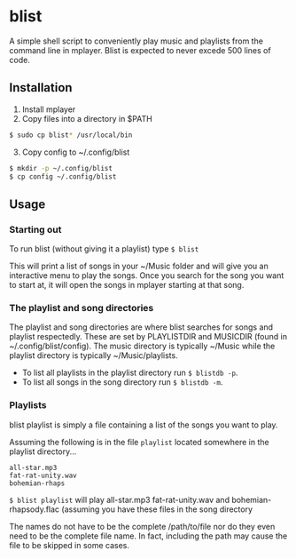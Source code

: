 # blist

A simple shell script to conveniently play music and playlists from the
command line in mplayer. Blist is expected to never excede 500 lines of code.

## Installation

1. Install mplayer
2. Copy files into a directory in $PATH

```sh
$ sudo cp blist* /usr/local/bin
```

3. Copy config to ~/.config/blist

```sh
$ mkdir -p ~/.config/blist
$ cp config ~/.config/blist
```

## Usage

### Starting out

To run blist (without giving it a playlist) type `$ blist`

This will print a list of songs in your ~/Music folder and will give you an
interactive menu to play the songs. Once you search for the song you want to
start at, it will open the songs in mplayer starting at that song. 

### The playlist and song directories

The playlist and song directories are where blist searches for songs and
playlist respectedly. These are set by PLAYLISTDIR and MUSICDIR (found in
~/.config/blist/config). The music directory is typically ~/Music while the
playlist directory is typically ~/Music/playlists.  

 - To list all playlists in the playlist directory run `$ blistdb -p`.
 - To list all songs in the song directory run `$ blistdb -m`.

### Playlists

blist playlist is simply a file containing a list of the songs you want to play.

Assuming the following is in the file `playlist` located somewhere in the
playlist directory...

```
all-star.mp3
fat-rat-unity.wav
bohemian-rhaps
```

`$ blist playlist` will play all-star.mp3 fat-rat-unity.wav and
bohemian-rhapsody.flac (assuming you have these files in the song directory

The names do not have to be the complete /path/to/file nor do they even need to
be the complete file name. In fact, including the path may cause the file to be
skipped in some cases.
